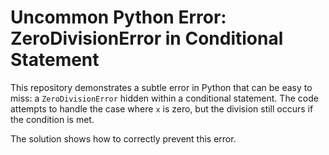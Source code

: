 # Uncommon Python Error: ZeroDivisionError in Conditional Statement

This repository demonstrates a subtle error in Python that can be easy to miss: a `ZeroDivisionError` hidden within a conditional statement.  The code attempts to handle the case where `x` is zero, but the division still occurs if the condition is met.

The solution shows how to correctly prevent this error.
